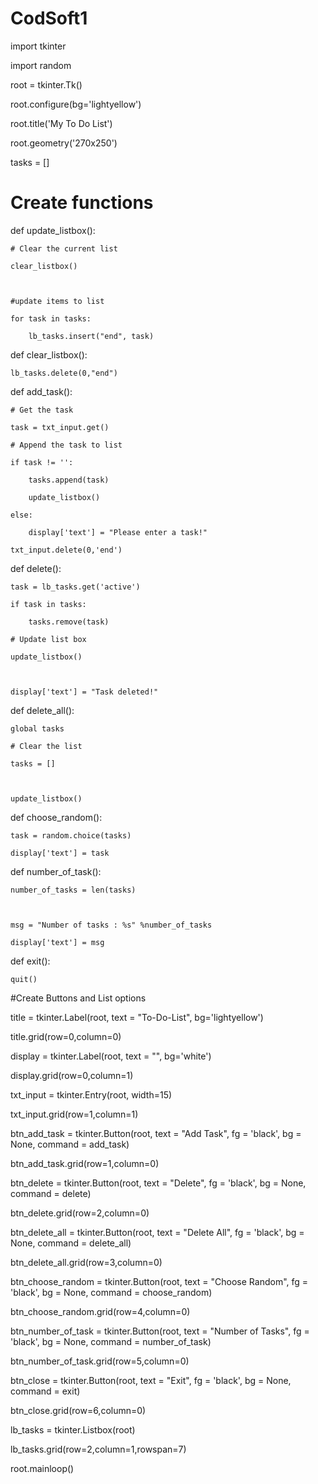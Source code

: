 # CodSoft1
import tkinter

import random



root = tkinter.Tk()



root.configure(bg='lightyellow')



root.title('My To Do List')



root.geometry('270x250')



tasks = []







# Create functions



def update_listbox():

    # Clear the current list

    clear_listbox()



    #update items to list

    for task in tasks:

        lb_tasks.insert("end", task)



def clear_listbox():

    lb_tasks.delete(0,"end")





def add_task():

    # Get the task

    task = txt_input.get()

    # Append the task to list

    if task != '':

        tasks.append(task)

        update_listbox()

    else:

        display['text'] = "Please enter a task!"

    txt_input.delete(0,'end')





def delete():

    task = lb_tasks.get('active')

    if task in tasks:

        tasks.remove(task)

    # Update list box

    update_listbox()



    display['text'] = "Task deleted!"



def delete_all():

    global tasks

    # Clear the list

    tasks = []



    update_listbox()



def choose_random():

    task = random.choice(tasks)

    display['text'] = task



def number_of_task():

    number_of_tasks = len(tasks)



    msg = "Number of tasks : %s" %number_of_tasks

    display['text'] = msg



def exit():

    quit()

    



#Create Buttons and List options



title = tkinter.Label(root, text = "To-Do-List", bg='lightyellow')

title.grid(row=0,column=0)





display = tkinter.Label(root, text = "", bg='white')

display.grid(row=0,column=1)





txt_input = tkinter.Entry(root, width=15)

txt_input.grid(row=1,column=1)





btn_add_task = tkinter.Button(root, text = "Add Task", fg = 'black', bg = None, command = add_task)



btn_add_task.grid(row=1,column=0)



btn_delete = tkinter.Button(root, text = "Delete", fg = 'black', bg = None, command = delete)



btn_delete.grid(row=2,column=0)





btn_delete_all = tkinter.Button(root, text = "Delete All", fg = 'black', bg = None, command = delete_all)



btn_delete_all.grid(row=3,column=0)





btn_choose_random = tkinter.Button(root, text = "Choose Random", fg = 'black', bg = None, command = choose_random)



btn_choose_random.grid(row=4,column=0)





btn_number_of_task = tkinter.Button(root, text = "Number of Tasks", fg = 'black', bg = None, command = number_of_task)



btn_number_of_task.grid(row=5,column=0)





btn_close = tkinter.Button(root, text = "Exit", fg = 'black', bg = None, command = exit)



btn_close.grid(row=6,column=0)





lb_tasks = tkinter.Listbox(root)

lb_tasks.grid(row=2,column=1,rowspan=7)



root.mainloop()



